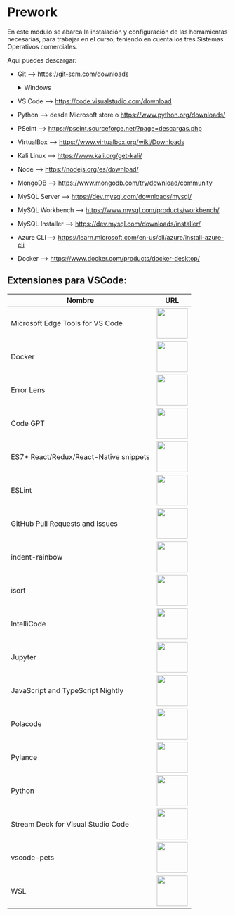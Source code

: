 # Prework
En este modulo se abarca la instalación y configuración de las herramientas necesarias, para trabajar en el curso, teniendo en cuenta los tres Sistemas Operativos comerciales. 

Aquí puedes descargar: 
- Git --> https://git-scm.com/downloads

	<details>
		<summary>Windows</summary>
        
        1 Decargar el ejecutable en su ultima versión
        
        2 Seguir las instrucciones hasta el final
        
        3 Abrir cmd
        
        4 verificar la instalación con
        
        ```
        git --version
        ```
	</details>

- VS Code --> https://code.visualstudio.com/download
- Python --> desde Microsoft store o https://www.python.org/downloads/
- PSeInt --> https://pseint.sourceforge.net/?page=descargas.php
- VirtualBox --> https://www.virtualbox.org/wiki/Downloads
- Kali Linux --> https://www.kali.org/get-kali/
- Node --> https://nodejs.org/es/download/
- MongoDB --> https://www.mongodb.com/try/download/community
- MySQL Server --> https://dev.mysql.com/downloads/mysql/
- MySQL Workbench --> https://www.mysql.com/products/workbench/
- MySQL Installer --> https://dev.mysql.com/downloads/installer/
- Azure CLI --> https://learn.microsoft.com/en-us/cli/azure/install-azure-cli
- Docker --> https://www.docker.com/products/docker-desktop/

## Extensiones para VSCode:

| Nombre | URL |
| --------- |-------|
|Microsoft Edge Tools for VS Code| <a href="https://marketplace.visualstudio.com/items?itemName=ms-edgedevtools.vscode-edge-devtools"><img src="https://tinyurl.com/2zzjkdbv" witdth="70px" height="70px"></a> |
|Docker| <a href="https://marketplace.visualstudio.com/items?itemName=ms-azuretools.vscode-docker"><img src="https://tinyurl.com/2meg2qg2" witdth="70px" height="70px"></a> |
|Error Lens| <a href="https://marketplace.visualstudio.com/items?itemName=usernamehw.errorlens"><img src="https://tinyurl.com/2hsh4cpr" witdth="70px" height="70px"></a> |
|Code GPT| <a href="https://marketplace.visualstudio.com/items?itemName=DanielSanMedium.dscodegpt"><img src="https://tinyurl.com/2js5yvwe" witdth="70px" height="70px"></a> |
|ES7+ React/Redux/React-Native snippets| <a href="https://marketplace.visualstudio.com/items?itemName=dsznajder.es7-react-js-snippets"><img src="https://tinyurl.com/2jkdhfom" witdth="70px" height="70px"></a> |
|ESLint| <a href="https://marketplace.visualstudio.com/items?itemName=dbaeumer.vscode-eslint"><img src="https://tinyurl.com/2fb3pckc" witdth="70px" height="70px"></a> |
|GitHub Pull Requests and Issues| <a href="https://marketplace.visualstudio.com/items?itemName=GitHub.vscode-pull-request-github"><img src="https://tinyurl.com/2zud7nqd" witdth="70px" height="70px"></a> |
|indent-rainbow| <a href="https://marketplace.visualstudio.com/items?itemName=oderwat.indent-rainbow"><img src="https://tinyurl.com/2ll4cdut" witdth="70px" height="70px"></a> |
|isort| <a href="https://marketplace.visualstudio.com/items?itemName=ms-python.isort"><img src="https://tinyurl.com/2jz45y8b" witdth="70px" height="70px"></a> |
|IntelliCode| <a href="https://marketplace.visualstudio.com/items?itemName=VisualStudioExptTeam.vscodeintellicode"><img src="https://tinyurl.com/2k368jnj" witdth="70px" height="70px"></a> |
|Jupyter| <a href="https://marketplace.visualstudio.com/items?itemName=ms-toolsai.jupyter"><img src="https://tinyurl.com/2ml2lf2f" witdth="70px" height="70px"></a> |
|JavaScript and TypeScript Nightly| <a href="https://marketplace.visualstudio.com/items?itemName=ms-vscode.vscode-typescript-next"><img src="https://tinyurl.com/2puxjnwy" witdth="70px" height="70px"></a> |
|Polacode| <a href="https://marketplace.visualstudio.com/items?itemName=pnp.polacode"><img src="https://tinyurl.com/2kxs3qf6" witdth="70px" height="70px"></a> |
|Pylance| <a href="https://marketplace.visualstudio.com/items?itemName=ms-python.vscode-pylance"><img src="https://tinyurl.com/2fzrj5gu" witdth="70px" height="70px"></a> |
|Python| <a href="https://marketplace.visualstudio.com/items?itemName=ms-python.python"><img src="https://tinyurl.com/2m7ukkgf" witdth="70px" height="70px"></a> |
|Stream Deck for Visual Studio Code| <a href="https://marketplace.visualstudio.com/items?itemName=nicollasr.vscode-streamdeck"><img src="https://tinyurl.com/2zr9nsur" witdth="70px" height="70px"></a> |
|vscode-pets| <a href="https://marketplace.visualstudio.com/items?itemName=tonybaloney.vscode-pets"><img src="https://tinyurl.com/2otyb54o" witdth="70px" height="70px"></a> |
|WSL| <a href="(https://marketplace.visualstudio.com/items?itemName=ms-vscode-remote.remote-wsl"><img src="https://tinyurl.com/2fduxyx7" witdth="70px" height="70px"></a> |

